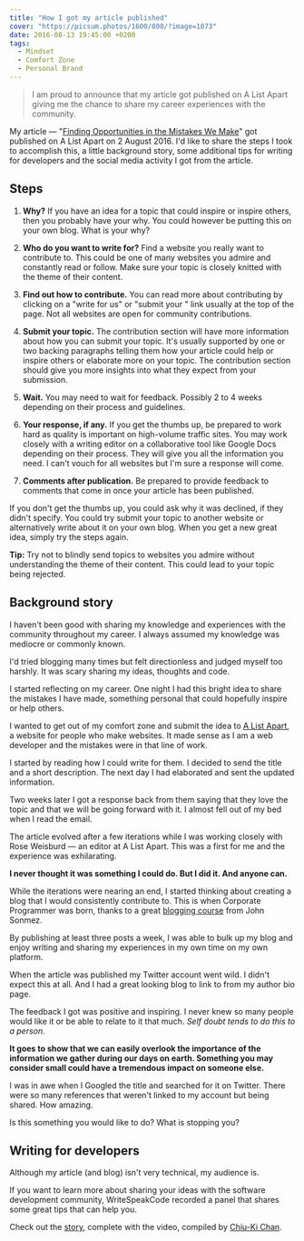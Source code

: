 ```yaml
---
title: "How I got my article published"
cover: "https://picsum.photos/1600/800/?image=1073"
date: 2016-08-13 19:45:00 +0200
tags:
  - Mindset
  - Comfort Zone
  - Personal Brand
---
```


> I am proud to announce that my article got published on A List Apart giving
> me the chance to share my career experiences with the community.

My article —
"[Finding Opportunities in the Mistakes We Make](http://alistapart.com/article/finding-opportunities-in-the-mistakes-we-make)"
got published on A List Apart on 2 August 2016. I'd like to share the steps I
took to accomplish this, a little background story, some additional tips for
writing for developers and the social media activity I got from the article.

## Steps

1.  **Why?**
    If you have an idea for a topic that could inspire or inspire others, then
    you probably have your why. You could however be putting this on your own
    blog. What is your why?

2.  **Who do you want to write for?**
    Find a website you really want to contribute to. This could be one of many
    websites you admire and constantly read or follow. Make sure your topic is
    closely knitted with the theme of their content.

3.  **Find out how to contribute.**
    You can read more about contributing by clicking on a
    "write for us" or "submit your <topic>" link usually at the top of the page.
    Not all websites are open for community contributions.

4.  **Submit your topic.**
    The contribution section will have more information about how you can
    submit your topic. It's usually supported by one or two backing paragraphs
    telling them how your article could help or inspire others or elaborate
    more on your topic. The contribution section should give you more insights
    into what they expect from your submission.

5.  **Wait.**
    You may need to wait for feedback. Possibly 2 to 4 weeks depending on their
    process and guidelines.

6.  **Your response, if any.**
    If you get the thumbs up, be prepared to work hard as quality is important on
    high-volume traffic sites. You may work closely with a writing editor on a
    collaborative tool like Google Docs depending on their process. They will
    give you all the information you need. I can't vouch for all websites but
    I'm sure a response will come.

7.  **Comments after publication.**
    Be prepared to provide feedback to comments that come in once your article
    has been published.

If you don't get the thumbs up, you could ask why it was declined, if they
didn't specify. You could try submit your topic to another website
or alternatively write about it on your own blog. When you get a new great
idea, simply try the steps again.

**Tip:** Try not to blindly send topics to websites you admire without
understanding the theme of their content. This could lead to your topic being
rejected.

## Background story

I haven't been good with sharing my knowledge and experiences with the community
throughout my career. I always assumed my knowledge was mediocre or commonly
known.

I'd tried blogging many times but felt directionless and judged myself
too harshly. It was scary sharing my ideas, thoughts and code.

I started reflecting on my career. One night I had this bright idea to share
the mistakes I have made, something personal that could hopefully inspire or
help others.

I wanted to get out of my comfort zone and submit the idea to
[A List Apart](http://alistapart.com/), a website for people who make
websites. It made sense as I am a web developer and the mistakes were in that
line of work.

I started by reading how I could write for them. I decided to send the title
and a short description. The next day I had elaborated and sent the updated
information.

Two weeks later I got a response back from them saying that they
love the topic and that we will be going forward with it. I almost fell out of
my bed when I read the email.

The article evolved after a few iterations while I was working closely with
Rose Weisburd — an editor at A List Apart. This was a first for me and the
experience was exhilarating.

**I never thought it was something I could do. But I did it. And anyone can.**

While the iterations were nearing an end, I started thinking about creating a
blog that I would consistently contribute to. This is when Corporate Programmer
was born, thanks to a great [blogging course](http://devcareerboost.com/blog-course/)
from John Sonmez.

By publishing at least three posts a week, I was able to bulk up my blog and
enjoy writing and sharing my experiences in my own time on my own platform.

When the article was published my Twitter account went wild. I didn't
expect this at all. And I had a great looking blog to link to from my author
bio page.

The feedback I got was positive and inspiring. I never knew so many people would
like it or be able to relate to it that much. _Self doubt tends to do this to
a person._

**It goes to show that we can easily overlook the importance of the information
we gather during our days on earth. Something you may consider small could
have a tremendous impact on someone else.**

I was in awe when I Googled the title and searched for it on Twitter. There were
so many references that weren't linked to my account but being shared.
How amazing.

Is this something you would like to do? What is stopping you?

## Writing for developers

Although my article (and blog) isn't very technical, my audience is.

If you want to learn more about sharing your ideas with the software development
community, WriteSpeakCode recorded a panel that shares some great tips that can
help you.

Check out the
[story](https://storify.com/chiuki/writing-for-developers-panel-2016),
complete with the video,
compiled by [Chiu-Ki Chan](https://twitter.com/chiuki).
